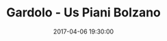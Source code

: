 ---
title: Gardolo - Us Piani Bolzano
date: 2017-04-06 19:30:00
squadra-a: Bc Gardolo
punteggio-a: 98
squadra-b: Us Piani Bolzano
punteggio-b: 42
partite/squadra: serie-d-16-17
luogo: Centro Sportivo Trento Nord
categoria: serie d
---